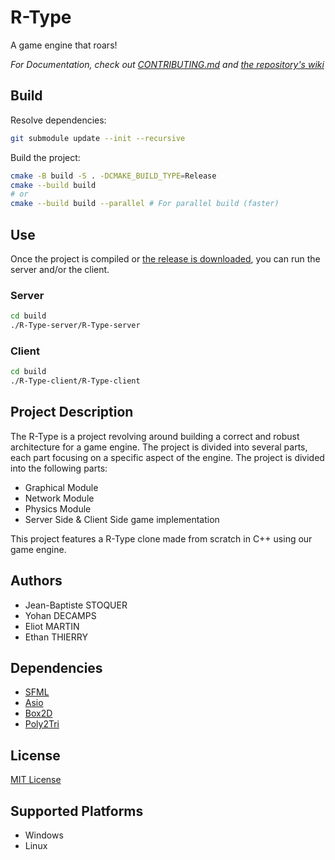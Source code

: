 # R-Type

A game engine that roars!

*For Documentation, check out [CONTRIBUTING.md](CONTRIBUTING.md) and [the repository's wiki](https://github.com/IchiiDev/r-type/wiki)*

## Build

Resolve dependencies:
```bash
git submodule update --init --recursive
```

Build the project:
```bash
cmake -B build -S . -DCMAKE_BUILD_TYPE=Release
cmake --build build
# or
cmake --build build --parallel # For parallel build (faster)
```

## Use

Once the project is compiled or [the release is downloaded](https://github.com/IchiiDev/r-type/releases), you can run the server and/or the client.

### Server

```bash
cd build
./R-Type-server/R-Type-server
```

### Client

```bash
cd build
./R-Type-client/R-Type-client
```

## Project Description

The R-Type is a project revolving around building a correct and robust architecture for a game engine. The project is divided into several parts, each part focusing on a specific aspect of the engine. The project is divided into the following parts:
- Graphical Module
- Network Module
- Physics Module
- Server Side & Client Side game implementation

This project features a R-Type clone made from scratch in C++ using our game engine.

## Authors
- Jean-Baptiste STOQUER
- Yohan DECAMPS
- Eliot MARTIN
- Ethan THIERRY

## Dependencies

- [SFML](https://www.sfml-dev.org/)
- [Asio](https://github.com/chriskohlhoff/asio)
- [Box2D](https://github.com/erincatto/box2d)
- [Poly2Tri](https://github.com/jhasse/poly2tri)

## License
[MIT License](LICENSE)

## Supported Platforms
- Windows
- Linux


